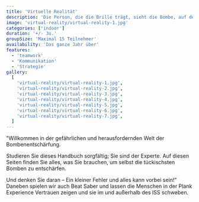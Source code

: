 ```yaml
---
title: 'Virtuelle Realität'
description: 'Die Person, die die Brille trägt, sieht die Bombe, auf deren Grundlage das restliche Team die Anleitung hat, die Bombe zu entschärfen.'
image: 'virtual-reality/virtual-reality-1.jpg'
categories: ['indoor']
duration: '+/- 3u.'
groupSize: 'Maximal 15 Teilnehmer'
availability: 'Das ganze Jahr über'
features:
  - 'teamwork'
  - 'Kommunikation'
  - 'Strategie'
gallery:
  [
    'virtual-reality/virtual-reality-1.jpg',
    'virtual-reality/virtual-reality-2.jpg',
    'virtual-reality/virtual-reality-3.jpg',
    'virtual-reality/virtual-reality-4.jpg',
    'virtual-reality/virtual-reality-5.jpg',
    'virtual-reality/virtual-reality-6.jpg',
    'virtual-reality/virtual-reality-7.jpg',
  ]
---
```


"Willkommen in der gefährlichen und herausfordernden Welt der Bombenentschärfung.

Studieren Sie dieses Handbuch sorgfältig; Sie sind der Experte. Auf diesen Seiten finden Sie alles, was Sie brauchen, um selbst die tückischsten Bomben zu entschärfen.

Und denken Sie daran – Ein kleiner Fehler und alles kann vorbei sein!"
Daneben spielen wir auch Beat Saber und lassen die Menschen in der Plank Experience Vertrauen zeigen und sie im und außerhalb des ISS schweben.
